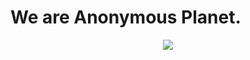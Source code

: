 # We are Anonymous Planet.

<p align="center">
<img src="https://raw.githubusercontent.com/Anon-Planet/.github/main/profile/images/favicon.ico" align=center/>
</p>
